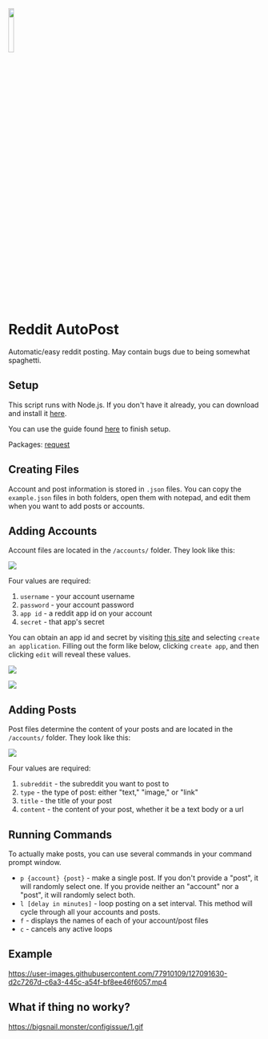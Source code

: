 <img src='https://www.redditinc.com/assets/images/site/reddit-logo.png' width=15% height=15%/>

# Reddit AutoPost

Automatic/easy reddit posting. May contain bugs due to being somewhat spaghetti.

## Setup

This script runs with Node.js. If you don't have it already, you can download and install it [here](https://nodejs.org/en/).

You can use the guide found [here](https://github.com/bigsnailmonster/snailbot-assets/blob/main/setting%20up%20node%20projects.md) to finish setup.

Packages: [request](https://www.npmjs.com/package/request)

## Creating Files

Account and post information is stored in `.json` files. You can copy the `example.json` files in both folders, open them with notepad, and edit them when you want to add posts or accounts.

## Adding Accounts

Account files are located in the `/accounts/` folder. They look like this:

![](https://cdn.discordapp.com/attachments/833909925255708682/869414396584132718/unknown.png)

Four values are required:

1. `username` - your account username
2. `password` - your account password
3. `app id` - a reddit app id on your account
4. `secret` - that app's secret

You can obtain an app id and secret by visiting [this site](https://ssl.reddit.com/prefs/apps/) and selecting `create an application`. Filling out the form like below, clicking `create app`, and then clicking `edit` will reveal these values.

![](https://cdn.discordapp.com/attachments/833909925255708682/869415871657947146/unknown.png)

![](https://cdn.discordapp.com/attachments/833909925255708682/869417667713458176/app.PNG)

## Adding Posts

Post files determine the content of your posts and are located in the `/accounts/` folder. They look like this:

![](https://cdn.discordapp.com/attachments/833909925255708682/869418125454639114/unknown.png)

Four values are required:

1. `subreddit` - the subreddit you want to post to
2. `type` - the type of post: either "text," "image," or "link"
3. `title` - the title of your post
4. `content` - the content of your post, whether it be a text body or a url

## Running Commands

To actually make posts, you can use several commands in your command prompt window.

* `p {account} {post}` - make a single post. If you don't provide a "post", it will randomly select one. If you provide neither an "account" nor a "post", it will randomly select both.
* `l [delay in minutes]` - loop posting on a set interval. This method will cycle through all your accounts and posts.
* `f` - displays the names of each of your account/post files
* `c` - cancels any active loops

## Example

https://user-images.githubusercontent.com/77910109/127091630-d2c7267d-c6a3-445c-a54f-bf8ee46f6057.mp4

## What if thing no worky?

https://bigsnail.monster/configissue/1.gif
